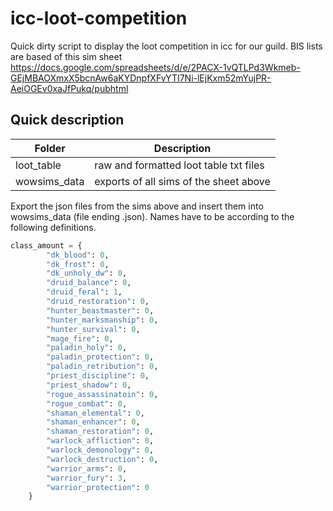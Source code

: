 # icc-loot-competition
Quick dirty script to display the loot competition in icc for our guild. BIS lists are based of this sim sheet https://docs.google.com/spreadsheets/d/e/2PACX-1vQTLPd3Wkmeb-GEjMBAOXmxX5bcnAw6aKYDnpfXFvYTI7Ni-lEjKxm52mYujPR-AeiOGEv0xaJfPukq/pubhtml


Quick description
-----
| Folder | Description |
| --- | --- |
| loot_table | raw and formatted loot table txt files |
| wowsims_data | exports of all sims of the sheet above |

Export the json files from the sims above and insert them into wowsims_data (file ending .json). Names have to be according to the following definitions.

``` python
class_amount = {
        "dk_blood": 0,
        "dk_frost": 0,
        "dk_unholy_dw": 0,
        "druid_balance": 0,
        "druid_feral": 1,
        "druid_restoration": 0,
        "hunter_beastmaster": 0,
        "hunter_marksmanship": 0,
        "hunter_survival": 0,
        "mage_fire": 0,
        "paladin_holy": 0,
        "paladin_protection": 0,
        "paladin_retribution": 0,
        "priest_discipline": 0,
        "priest_shadow": 0,
        "rogue_assassinatoin": 0,
        "rogue_combat": 0,
        "shaman_elemental": 0,
        "shaman_enhancer": 0,
        "shaman_restoration": 0,
        "warlock_affliction": 0,
        "warlock_demonology": 0,
        "warlock_destruction": 0,
        "warrior_arms": 0,
        "warrior_fury": 3,
        "warrior_protection": 0
    }
```

